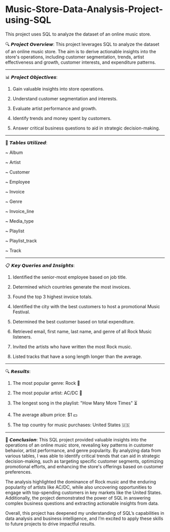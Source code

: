 # Music-Store-Data-Analysis-Project-using-SQL

This project uses SQL to analyze the dataset of an online music store.

🔍 𝙋𝙧𝙤𝙟𝙚𝙘𝙩 𝙊𝙫𝙚𝙧𝙫𝙞𝙚𝙬:
This project leverages SQL to analyze the dataset of an online music store. The aim is to derive actionable insights into the store's operations, including customer segmentation, trends, artist effectiveness and growth, customer interests, and expenditure patterns.
___________________________________________________________________________________________________________________________
📊 𝙋𝙧𝙤𝙟𝙚𝙘𝙩 𝙊𝙗𝙟𝙚𝙘𝙩𝙞𝙫𝙚𝙨:

 1.   Gain valuable insights into store operations.
 
 2.   Understand customer segmentation and interests.
 
 3.   Evaluate artist performance and growth.
 
 4.   Identify trends and money spent by customers.
 
 5.   Answer critical business questions to aid in strategic decision-making.
 _________________________________________________________________________________________________________________________

📂 𝙏𝙖𝙗𝙡𝙚𝙨 𝙐𝙩𝙞𝙡𝙞𝙯𝙚𝙙:

~ Album

~ Artist

~ Customer

~ Employee

~ Invoice

~ Genre

~ Invoice_line

~ Media_type

~ Playlist

~ Playlist_track

~ Track
_____________________________________________________________________________________________________________________
📋 𝙆𝙚𝙮 𝙌𝙪𝙚𝙧𝙞𝙚𝙨 𝙖𝙣𝙙 𝙄𝙣𝙨𝙞𝙜𝙝𝙩𝙨:

1.    Identified the senior-most employee based on job title.

2.    Determined which countries generate the most invoices.

3.    Found the top 3 highest invoice totals.

4.    Identified the city with the best customers to host a promotional Music Festival.

5.    Determined the best customer based on total expenditure.

6.    Retrieved email, first name, last name, and genre of all Rock Music listeners.

7.    Invited the artists who have written the most Rock music.

8.    Listed tracks that have a song length longer than the average.

____________________________________________________________________________________________________________________________
🔍 𝙍𝙚𝙨𝙪𝙡𝙩𝙨:

 1.   The most popular genre: Rock 🎸
    
 2.   The most popular artist: AC/DC 🎤
    
 3.   The longest song in the playlist: "How Many More Times" ⏳
    
 4.   The average album price: $1 💵
    
 5.   The top country for music purchases: United States 🇺🇸
    
_____________________________________________________________________________________________________________________________
📝 𝘾𝙤𝙣𝙘𝙡𝙪𝙨𝙞𝙤𝙣:
This SQL project provided valuable insights into the operations of an online music store, revealing key patterns in customer behavior, artist performance, and genre popularity. By analyzing data from various tables, I was able to identify critical trends that can aid in strategic decision-making, such as targeting specific customer segments, optimizing promotional efforts, and enhancing the store's offerings based on customer preferences.

The analysis highlighted the dominance of Rock music and the enduring popularity of artists like AC/DC, while also uncovering opportunities to engage with top-spending customers in key markets like the United States. Additionally, the project demonstrated the power of SQL in answering complex business questions and extracting actionable insights from data.

Overall, this project has deepened my understanding of SQL’s capabilities in data analysis and business intelligence, and I’m excited to apply these skills to future projects to drive impactful results.

